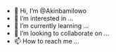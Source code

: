 - 👋 Hi, I’m @Akinbamilowo
- 👀 I’m interested in ...
- 🌱 I’m currently learning ...
- 💞️ I’m looking to collaborate on ...
- 📫 How to reach me ...

<!---
Akinbamilowo/Akinbamilowo is a ✨ special ✨ repository because its `README.md` (this file) appears on your GitHub profile.
You can click the Preview link to take a look at your changes.
--->
